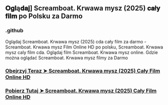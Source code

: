## 𝐎𝐠𝐥ą𝐝𝐚𝐣] Screamboat. Krwawa mysz (2025) 𝐜𝐚ł𝐲 𝐟𝐢𝐥𝐦 po Polsku za Darmo

### .github

Oglądaj Screamboat. Krwawa mysz (2025) cda cały film za darmo - Screamboat. Krwawa mysz Film Online HD po polsku, Screamboat. Krwawa mysz caly film cda. Oglądaj film Screamboat. Krwawa mysz online. Gdzie można oglądać Screamboat. Krwawa mysz filmy za Darmo

### [Obejrzyj Teraz ➤ Screamboat. Krwawa mysz (2025) Cały Film Online HD](https://watching4khdmovies.blogspot.com/2025/04/screamboat.html)

### [Pobierz Tutaj ➤ Screamboat. Krwawa mysz (2025) Cały Film Online HD](https://watching4khdmovies.blogspot.com/2025/04/screamboat.html)

